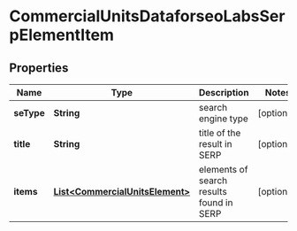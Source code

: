 

# CommercialUnitsDataforseoLabsSerpElementItem


## Properties

| Name | Type | Description | Notes |
|------------ | ------------- | ------------- | -------------|
|**seType** | **String** | search engine type |  [optional] |
|**title** | **String** | title of the result in SERP |  [optional] |
|**items** | [**List&lt;CommercialUnitsElement&gt;**](CommercialUnitsElement.md) | elements of search results found in SERP |  [optional] |



